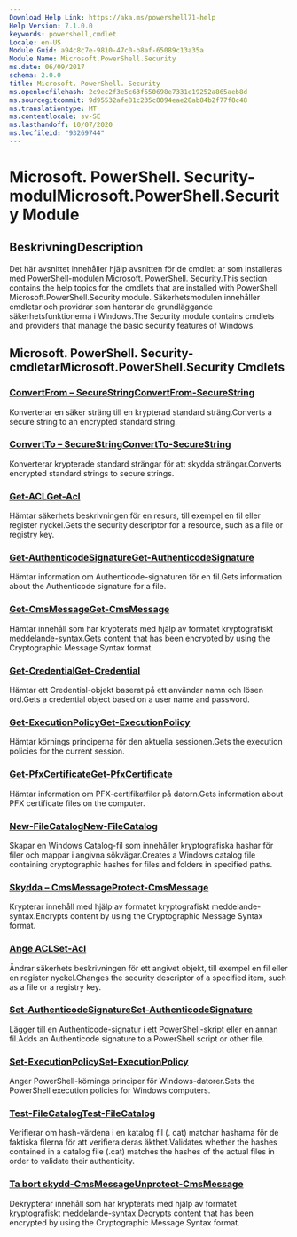```yaml
---
Download Help Link: https://aka.ms/powershell71-help
Help Version: 7.1.0.0
keywords: powershell,cmdlet
Locale: en-US
Module Guid: a94c8c7e-9810-47c0-b8af-65089c13a35a
Module Name: Microsoft.PowerShell.Security
ms.date: 06/09/2017
schema: 2.0.0
title: Microsoft. PowerShell. Security
ms.openlocfilehash: 2c9ec2f3e5c63f550698e7331e19252a865aeb8d
ms.sourcegitcommit: 9d95532afe81c235c8094eae28ab84b2f77f8c48
ms.translationtype: MT
ms.contentlocale: sv-SE
ms.lasthandoff: 10/07/2020
ms.locfileid: "93269744"
---
```

# <span data-ttu-id="32790-103">Microsoft. PowerShell. Security-modul</span><span class="sxs-lookup"><span data-stu-id="32790-103">Microsoft.PowerShell.Security Module</span></span>

## <span data-ttu-id="32790-104">Beskrivning</span><span class="sxs-lookup"><span data-stu-id="32790-104">Description</span></span>

<span data-ttu-id="32790-105">Det här avsnittet innehåller hjälp avsnitten för de cmdlet: ar som installeras med PowerShell-modulen Microsoft. PowerShell. Security.</span><span class="sxs-lookup"><span data-stu-id="32790-105">This section contains the help topics for the cmdlets that are installed with PowerShell Microsoft.PowerShell.Security module.</span></span> <span data-ttu-id="32790-106">Säkerhetsmodulen innehåller cmdletar och providrar som hanterar de grundläggande säkerhetsfunktionerna i Windows.</span><span class="sxs-lookup"><span data-stu-id="32790-106">The Security module contains cmdlets and providers that manage the basic security features of Windows.</span></span>

## <span data-ttu-id="32790-107">Microsoft. PowerShell. Security-cmdletar</span><span class="sxs-lookup"><span data-stu-id="32790-107">Microsoft.PowerShell.Security Cmdlets</span></span>

### [<span data-ttu-id="32790-108">ConvertFrom – SecureString</span><span class="sxs-lookup"><span data-stu-id="32790-108">ConvertFrom-SecureString</span></span>](ConvertFrom-SecureString.md)
<span data-ttu-id="32790-109">Konverterar en säker sträng till en krypterad standard sträng.</span><span class="sxs-lookup"><span data-stu-id="32790-109">Converts a secure string to an encrypted standard string.</span></span>

### [<span data-ttu-id="32790-110">ConvertTo – SecureString</span><span class="sxs-lookup"><span data-stu-id="32790-110">ConvertTo-SecureString</span></span>](ConvertTo-SecureString.md)
<span data-ttu-id="32790-111">Konverterar krypterade standard strängar för att skydda strängar.</span><span class="sxs-lookup"><span data-stu-id="32790-111">Converts encrypted standard strings to secure strings.</span></span>

### [<span data-ttu-id="32790-112">Get-ACL</span><span class="sxs-lookup"><span data-stu-id="32790-112">Get-Acl</span></span>](Get-Acl.md)
<span data-ttu-id="32790-113">Hämtar säkerhets beskrivningen för en resurs, till exempel en fil eller register nyckel.</span><span class="sxs-lookup"><span data-stu-id="32790-113">Gets the security descriptor for a resource, such as a file or registry key.</span></span>

### [<span data-ttu-id="32790-114">Get-AuthenticodeSignature</span><span class="sxs-lookup"><span data-stu-id="32790-114">Get-AuthenticodeSignature</span></span>](Get-AuthenticodeSignature.md)
<span data-ttu-id="32790-115">Hämtar information om Authenticode-signaturen för en fil.</span><span class="sxs-lookup"><span data-stu-id="32790-115">Gets information about the Authenticode signature for a file.</span></span>

### [<span data-ttu-id="32790-116">Get-CmsMessage</span><span class="sxs-lookup"><span data-stu-id="32790-116">Get-CmsMessage</span></span>](Get-CmsMessage.md)
<span data-ttu-id="32790-117">Hämtar innehåll som har krypterats med hjälp av formatet kryptografiskt meddelande-syntax.</span><span class="sxs-lookup"><span data-stu-id="32790-117">Gets content that has been encrypted by using the Cryptographic Message Syntax format.</span></span>

### [<span data-ttu-id="32790-118">Get-Credential</span><span class="sxs-lookup"><span data-stu-id="32790-118">Get-Credential</span></span>](Get-Credential.md)
<span data-ttu-id="32790-119">Hämtar ett Credential-objekt baserat på ett användar namn och lösen ord.</span><span class="sxs-lookup"><span data-stu-id="32790-119">Gets a credential object based on a user name and password.</span></span>

### [<span data-ttu-id="32790-120">Get-ExecutionPolicy</span><span class="sxs-lookup"><span data-stu-id="32790-120">Get-ExecutionPolicy</span></span>](Get-ExecutionPolicy.md)
<span data-ttu-id="32790-121">Hämtar körnings principerna för den aktuella sessionen.</span><span class="sxs-lookup"><span data-stu-id="32790-121">Gets the execution policies for the current session.</span></span>

### [<span data-ttu-id="32790-122">Get-PfxCertificate</span><span class="sxs-lookup"><span data-stu-id="32790-122">Get-PfxCertificate</span></span>](Get-PfxCertificate.md)
<span data-ttu-id="32790-123">Hämtar information om PFX-certifikatfiler på datorn.</span><span class="sxs-lookup"><span data-stu-id="32790-123">Gets information about PFX certificate files on the computer.</span></span>

### [<span data-ttu-id="32790-124">New-FileCatalog</span><span class="sxs-lookup"><span data-stu-id="32790-124">New-FileCatalog</span></span>](New-FileCatalog.md)
<span data-ttu-id="32790-125">Skapar en Windows Catalog-fil som innehåller kryptografiska hashar för filer och mappar i angivna sökvägar.</span><span class="sxs-lookup"><span data-stu-id="32790-125">Creates a Windows catalog file containing cryptographic hashes for files and folders in specified paths.</span></span>

### [<span data-ttu-id="32790-126">Skydda – CmsMessage</span><span class="sxs-lookup"><span data-stu-id="32790-126">Protect-CmsMessage</span></span>](Protect-CmsMessage.md)
<span data-ttu-id="32790-127">Krypterar innehåll med hjälp av formatet kryptografiskt meddelande-syntax.</span><span class="sxs-lookup"><span data-stu-id="32790-127">Encrypts content by using the Cryptographic Message Syntax format.</span></span>

### [<span data-ttu-id="32790-128">Ange ACL</span><span class="sxs-lookup"><span data-stu-id="32790-128">Set-Acl</span></span>](Set-Acl.md)
<span data-ttu-id="32790-129">Ändrar säkerhets beskrivningen för ett angivet objekt, till exempel en fil eller en register nyckel.</span><span class="sxs-lookup"><span data-stu-id="32790-129">Changes the security descriptor of a specified item, such as a file or a registry key.</span></span>

### [<span data-ttu-id="32790-130">Set-AuthenticodeSignature</span><span class="sxs-lookup"><span data-stu-id="32790-130">Set-AuthenticodeSignature</span></span>](Set-AuthenticodeSignature.md)
<span data-ttu-id="32790-131">Lägger till en Authenticode-signatur i ett PowerShell-skript eller en annan fil.</span><span class="sxs-lookup"><span data-stu-id="32790-131">Adds an Authenticode signature to a PowerShell script or other file.</span></span>

### [<span data-ttu-id="32790-132">Set-ExecutionPolicy</span><span class="sxs-lookup"><span data-stu-id="32790-132">Set-ExecutionPolicy</span></span>](Set-ExecutionPolicy.md)
<span data-ttu-id="32790-133">Anger PowerShell-körnings principer för Windows-datorer.</span><span class="sxs-lookup"><span data-stu-id="32790-133">Sets the PowerShell execution policies for Windows computers.</span></span>

### [<span data-ttu-id="32790-134">Test-FileCatalog</span><span class="sxs-lookup"><span data-stu-id="32790-134">Test-FileCatalog</span></span>](Test-FileCatalog.md)
<span data-ttu-id="32790-135">Verifierar om hash-värdena i en katalog fil (. cat) matchar hasharna för de faktiska filerna för att verifiera deras äkthet.</span><span class="sxs-lookup"><span data-stu-id="32790-135">Validates whether the hashes contained in a catalog file (.cat) matches the hashes of the actual files in order to validate their authenticity.</span></span>

### [<span data-ttu-id="32790-136">Ta bort skydd-CmsMessage</span><span class="sxs-lookup"><span data-stu-id="32790-136">Unprotect-CmsMessage</span></span>](Unprotect-CmsMessage.md)
<span data-ttu-id="32790-137">Dekrypterar innehåll som har krypterats med hjälp av formatet kryptografiskt meddelande-syntax.</span><span class="sxs-lookup"><span data-stu-id="32790-137">Decrypts content that has been encrypted by using the Cryptographic Message Syntax format.</span></span>

